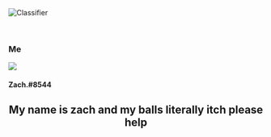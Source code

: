 
<img src="https://atpajdskvqi.pythonanywhere.com/banner.png" alt="Classifier">

<p align="center"> <br>
  <h3>Me</h3>
  <img src="https://media.discordapp.net/attachments/1001994127212294176/1010586838064443412/unknown.png" />
  <h4>Zach.#8544</h4>
</p>
<h2 style="text-align: center"> My name is zach and my balls literally itch please help </h2>
